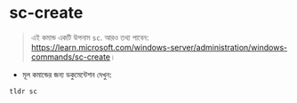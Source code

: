 # sc-create

> এই কমান্ড একটি উপনাম `sc`.
> আরও তথ্য পাবেন: <https://learn.microsoft.com/windows-server/administration/windows-commands/sc-create>।

- মূল কমান্ডের জন্য ডকুমেন্টেশন দেখুন:

`tldr sc`
